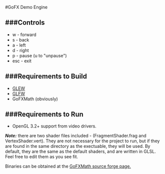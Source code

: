 #GoFX Demo Engine

###Controls
---
+  w - forward
+  s - back
+  a - left
+  d - right
+  p - pause (u to "unpause")
+  esc - exit

###Requirements to Build
---
+  [GLEW](http://glew.sourceforge.net/)
+  [GLFW](http://www.glfw.org/)
+  GoFXMath (obviously)

###Requirements to Run
---
+  OpenGL 3.2+ support from video drivers.

***Note:*** there are two shader files included - (FragmentShader.frag and VertexShader.vert).  They are not necessary for the project to run, but if they are found in the same directory as the exectuable, they will be used.  By default, they are the same as the default shaders, and are written in GLSL.  Feel free to edit them as you see fit.

Binaries can be obtained at the [GoFXMath source forge page.](https://sourceforge.net/projects/gofx/files/demo/)
